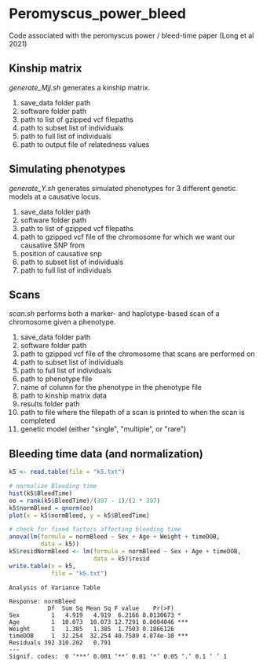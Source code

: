 # Peromyscus_power_bleed
Code associated with the peromyscus power / bleed-time paper (Long et al 2021)

## Kinship matrix
*generate_Mjj.sh* generates a kinship matrix.
1. save_data folder path
2. software folder path
3. path to list of gzipped vcf filepaths
4. path to subset list of individuals
5. path to full list of individuals
6. path to output file of relatedness values



## Simulating phenotypes
*generate_Y.sh* generates simulated phenotypes for 3 different genetic models at a causative locus.
1. save_data folder path
2. software folder path
3. path to list of gzipped vcf filepaths
4. path to gzipped vcf file of the chromosome for which we want our causative SNP from
5. position of causative snp
6. path to subset list of individuals
7. path to full list of individuals



## Scans
*scan.sh* performs both a marker- and haplotype-based scan of a chromosome given a phenotype.
1. save_data folder path
2. software folder path
3. path to gzipped vcf file of the chromosome that scans are performed on
4. path to subset list of individuals
5. path to full list of individuals
6. path to phenotype file
7. name of column for the phenotype in the phenotype file
8. path to kinship matrix data
9. results folder path
10. path to file where the filepath of a scan is printed to when the scan is completed
11. genetic model (either "single", "multiple", or "rare")



## Bleeding time data (and normalization)
```R
k5 <- read.table(file = "k5.txt")

# normalize Bleeding time
hist(k5$BleedTime)
oo = rank(k5$BleedTime)/(397 - 1)/(2 * 397)
k5$normBleed = qnorm(oo)
plot(x = k5$normBleed, y = k5$BleedTime)

# check for fixed factors affecting bleeding time
anova(lm(formula = normBleed ~ Sex + Age + Weight + timeDOB,
         data = k5))
k5$residNormBleed <- lm(formula = normBleed ~ Sex + Age + timeDOB,
                        data = k5)$resid
write.table(x = k5,
            file = "k5.txt")
```
```
Analysis of Variance Table

Response: normBleed
           Df  Sum Sq Mean Sq F value    Pr(>F)    
Sex         1   4.919   4.919  6.2166 0.0130673 *  
Age         1  10.073  10.073 12.7291 0.0004046 ***
Weight      1   1.385   1.385  1.7503 0.1866126    
timeDOB     1  32.254  32.254 40.7589 4.874e-10 ***
Residuals 392 310.202   0.791                      
---
Signif. codes:  0 ‘***’ 0.001 ‘**’ 0.01 ‘*’ 0.05 ‘.’ 0.1 ‘ ’ 1
```
